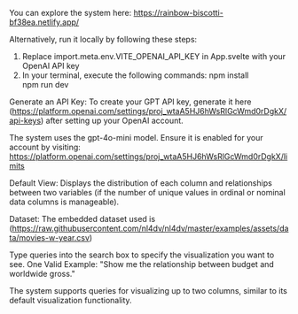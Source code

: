 You can explore the system here: https://rainbow-biscotti-bf38ea.netlify.app/

Alternatively, run it locally by following these steps:
1. Replace import.meta.env.VITE_OPENAI_API_KEY in App.svelte with your OpenAI API key
2. In your terminal, execute the following commands:
npm install  
npm run dev 

Generate an API Key:
To create your GPT API key, generate it here (https://platform.openai.com/settings/proj_wtaA5HJ6hWsRlGcWmd0rDgkX/api-keys) after setting up your OpenAI account.

The system uses the gpt-4o-mini model. Ensure it is enabled for your account by visiting: https://platform.openai.com/settings/proj_wtaA5HJ6hWsRlGcWmd0rDgkX/limits

Default View: Displays the distribution of each column and relationships between two variables (if the number of unique values in ordinal or nominal data columns is manageable).

Dataset: The embedded dataset used is (https://raw.githubusercontent.com/nl4dv/nl4dv/master/examples/assets/data/movies-w-year.csv)


Type queries into the search box to specify the visualization you want to see.
One Valid Example: "Show me the relationship between budget and worldwide gross."

The system supports queries for visualizing up to two columns, similar to its default visualization functionality.